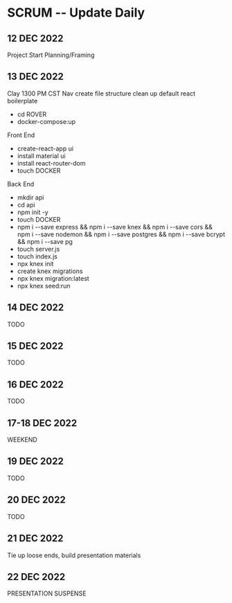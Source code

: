 # SCRUM -- Update Daily
## 12 DEC 2022
Project Start Planning/Framing
## 13 DEC 2022
Clay 1300 PM CST Nav
create file structure
clean up default react boilerplate
- cd ROVER
- docker-compose:up

Front End
  - create-react-app ui
  - install material ui
  - install react-router-dom
  - touch DOCKER 
  
Back End
  - mkdir api
  - cd api
  - npm init -y
  - touch DOCKER
  - npm i --save express && npm i --save knex && npm i --save cors && npm i --save nodemon && npm i --save postgres && npm i --save bcrypt && npm i --save pg
  - touch server.js
  - touch index.js
  - npx knex init
  - create knex migrations
  - npx knex migration:latest
  - npx knex seed:run
  
## 14 DEC 2022
TODO
## 15 DEC 2022
TODO
## 16 DEC 2022
TODO
## 17-18 DEC 2022
WEEKEND
## 19 DEC 2022
TODO
## 20 DEC 2022
TODO
## 21 DEC 2022
Tie up loose ends, build presentation materials
## 22 DEC 2022
PRESENTATION SUSPENSE
